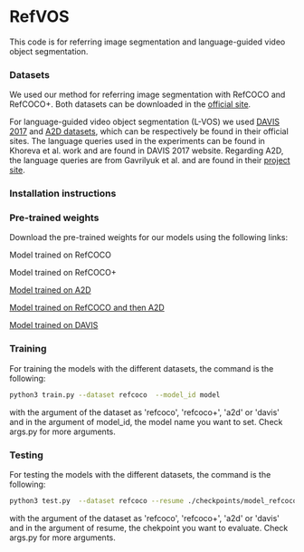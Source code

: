 # RefVOS

This code is for referring image segmentation and language-guided video object segmentation.

### Datasets

We used our method for referring image segmentation with RefCOCO and RefCOCO+. Both datasets can be downloaded in the [official site](https://github.com/lichengunc/refer).

For language-guided video object segmentation (L-VOS) we used [DAVIS 2017](https://davischallenge.org) and [A2D datasets](https://web.eecs.umich.edu/~jjcorso/r/a2d/), which can be respectively be found in their official sites. The language queries used in the experiments can be found in Khoreva et al. work and are found in DAVIS 2017 website. Regarding A2D, the language queries are from Gavrilyuk et al. and are found in their [project site](https://kgavrilyuk.github.io/publication/actor_action/).


### Installation instructions

### Pre-trained weights

Download the pre-trained weights for our models using the following links:

Model trained on RefCOCO

Model trained on RefCOCO+

[Model trained on A2D](https://drive.google.com/file/d/1CqwYTwcD0lQ0VHJMJJ9iOmRGvjj3Eiuf/view?usp=sharing)

[Model trained on RefCOCO and then A2D](https://drive.google.com/open?id=1Y4sclYO4wViw-gH2nrLZ-XmLq0_FXpWf)

[Model trained on DAVIS](https://drive.google.com/open?id=1H3S4bZQChIlJNAM5mttbjTAr7pnOk1PL)

### Training

For training the models with the different datasets, the command is the following:
```bash
python3 train.py --dataset refcoco  --model_id model
```
  
with the argument of the dataset as 'refcoco', 'refcoco+', 'a2d' or 'davis' and in the argument of model_id, the model name you want to set. Check args.py for more arguments. 

### Testing

For testing the models with the different datasets, the command is the following:

```bash
python3 test.py  --dataset refcoco --resume ./checkpoints/model_refcoco.pth 
``` 

with the argument of the dataset as 'refcoco', 'refcoco+', 'a2d' or 'davis' and in the argument of resume, the chekpoint you want to evaluate. Check args.py for more arguments. 

